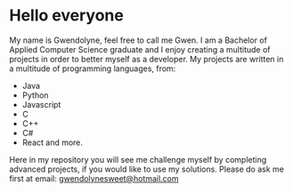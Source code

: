 # Hello everyone

My name is Gwendolyne, feel free to call me Gwen. I am a Bachelor of Applied Computer Science graduate
and I enjoy creating a multitude of projects in order to better myself as a developer. My projects are written in a multitude of programming 
languages, from:
- Java 
- Python
- Javascript 
- C 
- C++ 
- C# 
- React and more.

Here in my repository you will see me challenge myself by completing advanced projects, if you would like to use my solutions.
Please do ask me first at email: gwendolynesweet@hotmail.com 

